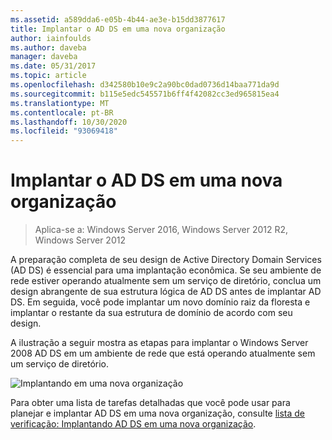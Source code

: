 ```yaml
---
ms.assetid: a589dda6-e05b-4b44-ae3e-b15dd3877617
title: Implantar o AD DS em uma nova organização
author: iainfoulds
ms.author: daveba
manager: daveba
ms.date: 05/31/2017
ms.topic: article
ms.openlocfilehash: d342580b10e9c2a90bc0dad0736d14baa771da9d
ms.sourcegitcommit: b115e5edc545571b6ff4f42082cc3ed965815ea4
ms.translationtype: MT
ms.contentlocale: pt-BR
ms.lasthandoff: 10/30/2020
ms.locfileid: "93069418"
---
```

# <a name="deploying-ad-ds-in-a-new-organization"></a>Implantar o AD DS em uma nova organização

>Aplica-se a: Windows Server 2016, Windows Server 2012 R2, Windows Server 2012

A preparação completa de seu design de Active Directory Domain Services (AD DS) é essencial para uma implantação econômica. Se seu ambiente de rede estiver operando atualmente sem um serviço de diretório, conclua um design abrangente de sua estrutura lógica de AD DS antes de implantar AD DS. Em seguida, você pode implantar um novo domínio raiz da floresta e implantar o restante da sua estrutura de domínio de acordo com seu design.

A ilustração a seguir mostra as etapas para implantar o Windows Server 2008 AD DS em um ambiente de rede que está operando atualmente sem um serviço de diretório.

![Implantando em uma nova organização](media/Deploying-AD-DS-in-a-New-Organization/daa38971-86f2-4033-9442-0cdff9ecc48f.gif)

Para obter uma lista de tarefas detalhadas que você pode usar para planejar e implantar AD DS em uma nova organização, consulte [lista de verificação: Implantando AD DS em uma nova organização](/previous-versions/windows/it-pro/windows-server-2008-R2-and-2008/cc725897(v=ws.10)).

